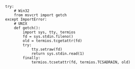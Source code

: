     try:
        # Win32
        from msvcrt import getch
    except ImportError:
        # UNIX
        def getch():
            import sys, tty, termios
            fd = sys.stdin.fileno()
            old = termios.tcgetattr(fd)
            try:
                tty.setraw(fd)
                return sys.stdin.read(1)
            finally:
                termios.tcsetattr(fd, termios.TCSADRAIN, old)